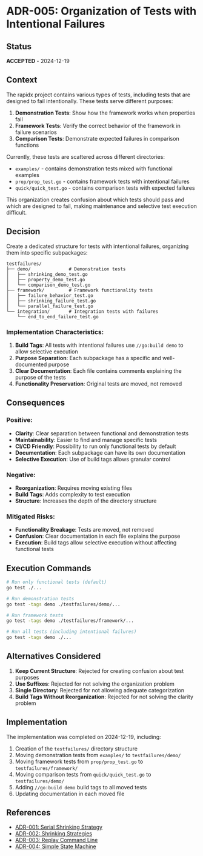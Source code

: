# ADR-005: Organization of Tests with Intentional Failures

## Status

**ACCEPTED** - 2024-12-19

## Context

The rapidx project contains various types of tests, including tests that are designed to fail intentionally. These tests serve different purposes:

1. **Demonstration Tests**: Show how the framework works when properties fail
2. **Framework Tests**: Verify the correct behavior of the framework in failure scenarios
3. **Comparison Tests**: Demonstrate expected failures in comparison functions

Currently, these tests are scattered across different directories:
- `examples/` - contains demonstration tests mixed with functional examples
- `prop/prop_test.go` - contains framework tests with intentional failures
- `quick/quick_test.go` - contains comparison tests with expected failures

This organization creates confusion about which tests should pass and which are designed to fail, making maintenance and selective test execution difficult.

## Decision

Create a dedicated structure for tests with intentional failures, organizing them into specific subpackages:

```
testfailures/
├── demo/              # Demonstration tests
│   ├── shrinking_demo_test.go
│   ├── property_demo_test.go
│   └── comparison_demo_test.go
├── framework/         # Framework functionality tests
│   ├── failure_behavior_test.go
│   ├── shrinking_failure_test.go
│   └── parallel_failure_test.go
└── integration/       # Integration tests with failures
    └── end_to_end_failure_test.go
```

### Implementation Characteristics:

1. **Build Tags**: All tests with intentional failures use `//go:build demo` to allow selective execution
2. **Purpose Separation**: Each subpackage has a specific and well-documented purpose
3. **Clear Documentation**: Each file contains comments explaining the purpose of the tests
4. **Functionality Preservation**: Original tests are moved, not removed

## Consequences

### Positive:

- **Clarity**: Clear separation between functional and demonstration tests
- **Maintainability**: Easier to find and manage specific tests
- **CI/CD Friendly**: Possibility to run only functional tests by default
- **Documentation**: Each subpackage can have its own documentation
- **Selective Execution**: Use of build tags allows granular control

### Negative:

- **Reorganization**: Requires moving existing files
- **Build Tags**: Adds complexity to test execution
- **Structure**: Increases the depth of the directory structure

### Mitigated Risks:

- **Functionality Breakage**: Tests are moved, not removed
- **Confusion**: Clear documentation in each file explains the purpose
- **Execution**: Build tags allow selective execution without affecting functional tests

## Execution Commands

```bash
# Run only functional tests (default)
go test ./...

# Run demonstration tests
go test -tags demo ./testfailures/demo/...

# Run framework tests
go test -tags demo ./testfailures/framework/...

# Run all tests (including intentional failures)
go test -tags demo ./...
```

## Alternatives Considered

1. **Keep Current Structure**: Rejected for creating confusion about test purposes
2. **Use Suffixes**: Rejected for not solving the organization problem
3. **Single Directory**: Rejected for not allowing adequate categorization
4. **Build Tags Without Reorganization**: Rejected for not solving the clarity problem

## Implementation

The implementation was completed on 2024-12-19, including:

1. Creation of the `testfailures/` directory structure
2. Moving demonstration tests from `examples/` to `testfailures/demo/`
3. Moving framework tests from `prop/prop_test.go` to `testfailures/framework/`
4. Moving comparison tests from `quick/quick_test.go` to `testfailures/demo/`
5. Adding `//go:build demo` build tags to all moved tests
6. Updating documentation in each moved file

## References

- [ADR-001: Serial Shrinking Strategy](./adr-001-serial-shrinking.md)
- [ADR-002: Shrinking Strategies](./adr-002-shrinking-strategies.md)
- [ADR-003: Replay Command Line](./adr-003-replay-command-line.md)
- [ADR-004: Simple State Machine](./adr-004-simple-state-machine.md)